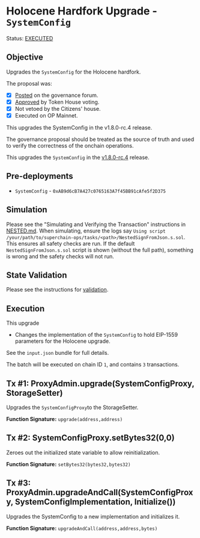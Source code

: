 # Holocene Hardfork Upgrade - `SystemConfig`

Status: [EXECUTED](https://etherscan.io/tx/0x9c6af2cb2b4fcde9e351662342f15b60f004108b575dddd05d0caa4f50220966)

## Objective

Upgrades the `SystemConfig` for the Holocene hardfork.

The proposal was:

- [x] [Posted](https://gov.optimism.io/t/upgrade-proposal-11-holocene-network-upgrade/9313) on the governance forum.
- [x] [Approved](https://vote.optimism.io/proposals/20127877429053636874064552098716749508236019236440427814457915785398876262515) by Token House voting.
- [x] Not vetoed by the Citizens' house.
- [x] Executed on OP Mainnet.

This upgrades the SystemConfig in the v1.8.0-rc.4 release.

The governance proposal should be treated as the source of truth and used to verify the correctness of the onchain operations.

This upgrades the `SystemConfig` in the
[v1.8.0-rc.4](https://github.com/ethereum-optimism/optimism/tree/v1.8.0-rc.4) release.

## Pre-deployments

- `SystemConfig` - `0xAB9d6cB7A427c0765163A7f45BB91cAfe5f2D375`

## Simulation

Please see the "Simulating and Verifying the Transaction" instructions in [NESTED.md](../../../NESTED.md).
When simulating, ensure the logs say `Using script /your/path/to/superchain-ops/tasks/<path>/NestedSignFromJson.s.sol`.
This ensures all safety checks are run. If the default `NestedSignFromJson.s.sol` script is shown (without the full path), something is wrong and the safety checks will not run.

## State Validation

Please see the instructions for [validation](./VALIDATION.md).

## Execution

This upgrade
* Changes the implementation of the `SystemConfig` to hold EIP-1559 parameters for the Holocene upgrade.

See the `input.json` bundle for full details.

The batch will be executed on chain ID `1`, and contains `3` transactions.

## Tx #1: ProxyAdmin.upgrade(SystemConfigProxy, StorageSetter)
Upgrades the `SystemConfigProxy`to the StorageSetter.

**Function Signature:** `upgrade(address,address)`

## Tx #2: SystemConfigProxy.setBytes32(0,0)
Zeroes out the initialized state variable to allow reinitialization.

**Function Signature:** `setBytes32(bytes32,bytes32)`

## Tx #3: ProxyAdmin.upgradeAndCall(SystemConfigProxy, SystemConfigImplementation, Initialize())
Upgrades the SystemConfig to a new implementation and initializes it.

**Function Signature:** `upgradeAndCall(address,address,bytes)`
